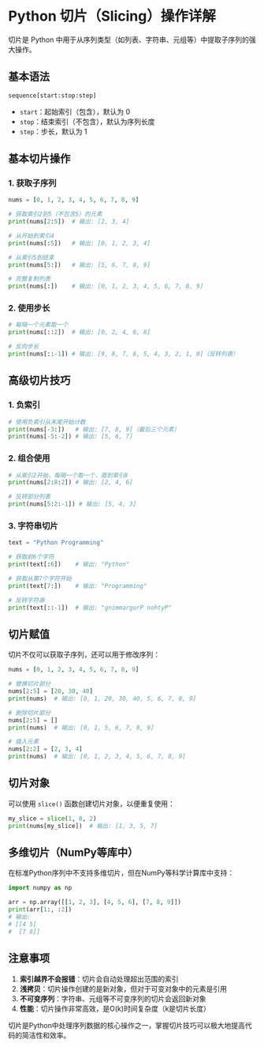 # Python 切片（Slicing）操作详解

切片是 Python 中用于从序列类型（如列表、字符串、元组等）中提取子序列的强大操作。

## 基本语法

```python
sequence[start:stop:step]
```

- `start`：起始索引（包含），默认为 0
- `stop`：结束索引（不包含），默认为序列长度
- `step`：步长，默认为 1

## 基本切片操作

### 1. 获取子序列

```python
nums = [0, 1, 2, 3, 4, 5, 6, 7, 8, 9]

# 获取索引2到5（不包含5）的元素
print(nums[2:5])  # 输出: [2, 3, 4]

# 从开始到索引4
print(nums[:5])   # 输出: [0, 1, 2, 3, 4]

# 从索引5到结束
print(nums[5:])   # 输出: [5, 6, 7, 8, 9]

# 完整复制列表
print(nums[:])    # 输出: [0, 1, 2, 3, 4, 5, 6, 7, 8, 9]
```

### 2. 使用步长

```python
# 每隔一个元素取一个
print(nums[::2])  # 输出: [0, 2, 4, 6, 8]

# 反向步长
print(nums[::-1]) # 输出: [9, 8, 7, 6, 5, 4, 3, 2, 1, 0]（反转列表）
```

## 高级切片技巧

### 1. 负索引

```python
# 使用负索引从末尾开始计数
print(nums[-3:])   # 输出: [7, 8, 9]（最后三个元素）
print(nums[-5:-2]) # 输出: [5, 6, 7]
```

### 2. 组合使用

```python
# 从索引2开始，每隔一个取一个，直到索引8
print(nums[2:8:2]) # 输出: [2, 4, 6]

# 反转部分列表
print(nums[5:2:-1]) # 输出: [5, 4, 3]
```

### 3. 字符串切片

```python
text = "Python Programming"

# 获取前6个字符
print(text[:6])    # 输出: "Python"

# 获取从第7个字符开始
print(text[7:])    # 输出: "Programming"

# 反转字符串
print(text[::-1])  # 输出: "gnimmargorP nohtyP"
```

## 切片赋值

切片不仅可以获取子序列，还可以用于修改序列：

```python
nums = [0, 1, 2, 3, 4, 5, 6, 7, 8, 9]

# 替换切片部分
nums[2:5] = [20, 30, 40]
print(nums)  # 输出: [0, 1, 20, 30, 40, 5, 6, 7, 8, 9]

# 删除切片部分
nums[2:5] = []
print(nums)  # 输出: [0, 1, 5, 6, 7, 8, 9]

# 插入元素
nums[2:2] = [2, 3, 4]
print(nums)  # 输出: [0, 1, 2, 3, 4, 5, 6, 7, 8, 9]
```

## 切片对象

可以使用 `slice()` 函数创建切片对象，以便重复使用：

```python
my_slice = slice(1, 8, 2)
print(nums[my_slice])  # 输出: [1, 3, 5, 7]
```

## 多维切片（NumPy等库中）

在标准Python序列中不支持多维切片，但在NumPy等科学计算库中支持：

```python
import numpy as np

arr = np.array([[1, 2, 3], [4, 5, 6], [7, 8, 9]])
print(arr[1:, :2])
# 输出:
# [[4 5]
#  [7 8]]
```

## 注意事项

1. **索引越界不会报错**：切片会自动处理超出范围的索引
2. **浅拷贝**：切片操作创建的是新对象，但对于可变对象中的元素是引用
3. **不可变序列**：字符串、元组等不可变序列的切片会返回新对象
4. **性能**：切片操作非常高效，是O(k)时间复杂度（k是切片长度）

切片是Python中处理序列数据的核心操作之一，掌握切片技巧可以极大地提高代码的简洁性和效率。